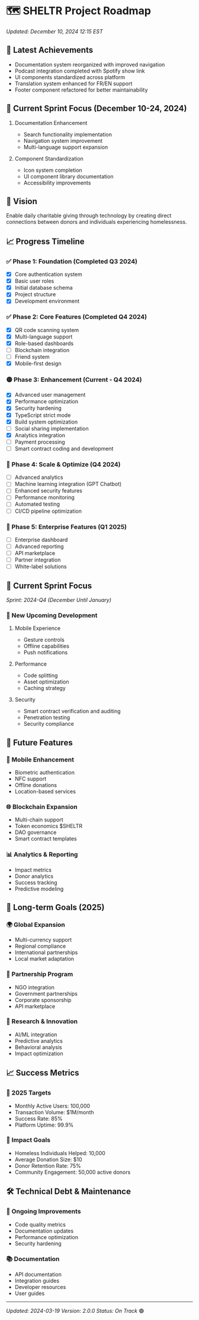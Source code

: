 # 🗺️ SHELTR Project Roadmap
*Updated: December 10, 2024 12:15 EST*

## 🎯 Latest Achievements
- Documentation system reorganized with improved navigation
- Podcast integration completed with Spotify show link
- UI components standardized across platform
- Translation system enhanced for FR/EN support
- Footer component refactored for better maintainability

## 🚀 Current Sprint Focus (December 10-24, 2024)
1. Documentation Enhancement
   - Search functionality implementation
   - Navigation system improvement
   - Multi-language support expansion

2. Component Standardization
   - Icon system completion
   - UI component library documentation
   - Accessibility improvements

## 🎯 Vision
Enable daily charitable giving through technology by creating direct connections between donors and individuals experiencing homelessness.

## 📈 Progress Timeline

### ✅ Phase 1: Foundation (Completed Q3 2024)
- [x] Core authentication system
- [x] Basic user roles
- [x] Initial database schema
- [x] Project structure
- [x] Development environment

### ✅ Phase 2: Core Features (Completed Q4 2024)
- [x] QR code scanning system
- [x] Multi-language support
- [x] Role-based dashboards
- [ ] Blockchain integration
- [ ] Friend system
- [X] Mobile-first design

### 🟡 Phase 3: Enhancement (Current - Q4 2024)
- [x] Advanced user management
- [x] Performance optimization
- [x] Security hardening
- [x] TypeScript strict mode
- [x] Build system optimization
- [ ] Social sharing implementation
- [X] Analytics integration
- [ ] Payment processing
- [ ] Smart contract coding and development

### 🔲 Phase 4: Scale & Optimize (Q4 2024)
- [ ] Advanced analytics
- [ ] Machine learning integration (GPT Chatbot)
- [ ] Enhanced security features
- [ ] Performance monitoring
- [ ] Automated testing
- [ ] CI/CD pipeline optimization

### 🔲 Phase 5: Enterprise Features (Q1 2025)
- [ ] Enterprise dashboard
- [ ] Advanced reporting
- [ ] API marketplace
- [ ] Partner integration
- [ ] White-label solutions

## 🎯 Current Sprint Focus
*Sprint: 2024-Q4 (December Until January)*

### 🚀 New Upcoming Development
1. Mobile Experience
   - Gesture controls
   - Offline capabilities
   - Push notifications

2. Performance
   - Code splitting
   - Asset optimization
   - Caching strategy

3. Security
   - Smart contract verification and auditing   
   - Penetration testing
   - Security compliance

## 🔄 Future Features

### 📱 Mobile Enhancement
- Biometric authentication
- NFC support
- Offline donations
- Location-based services

### 🌐 Blockchain Expansion
- Multi-chain support
- Token economics $SHELTR
- DAO governance
- Smart contract templates

### 📊 Analytics & Reporting
- Impact metrics
- Donor analytics
- Success tracking
- Predictive modeling

## 🎯 Long-term Goals (2025)

### 🌍 Global Expansion
- Multi-currency support
- Regional compliance
- International partnerships
- Local market adaptation

### 🤝 Partnership Program
- NGO integration
- Government partnerships
- Corporate sponsorship
- API marketplace

### 🔬 Research & Innovation
- AI/ML integration
- Predictive analytics
- Behavioral analysis
- Impact optimization

## 📈 Success Metrics

### 🎯 2025 Targets
- Monthly Active Users: 100,000
- Transaction Volume: $1M/month
- Success Rate: 85%
- Platform Uptime: 99.9%

### 🌟 Impact Goals
- Homeless Individuals Helped: 10,000
- Average Donation Size: $10
- Donor Retention Rate: 75%
- Community Engagement: 50,000 active donors

## 🛠️ Technical Debt & Maintenance

### 🔧 Ongoing Improvements
- Code quality metrics
- Documentation updates
- Performance optimization
- Security hardening

### 📚 Documentation
- API documentation
- Integration guides
- Developer resources
- User guides

---
*Updated: 2024-03-19*
*Version: 2.0.0*
*Status: On Track* 🟢